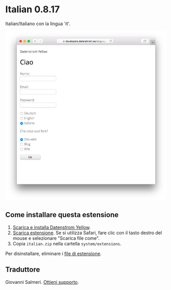 Italian 0.8.17
==============
Italian/Italiano con la lingua 'it'.

<p align="center"><img src="italian-screenshot.png?raw=true" alt="Screenshot"></p>

## Come installare questa estensione

1. [Scarica e installa Datenstrom Yellow](https://github.com/datenstrom/yellow/).
2. [Scarica estensione](https://github.com/datenstrom/yellow-extensions/raw/master/zip/italian.zip). Se si utilizza Safari, fare clic con il tasto destro del mouse e selezionare "Scarica file come".
3. Copia `italian.zip` nella cartella `system/extensions`.

Per disinstallare, eliminare i [file di estensione](extension.ini).

## Traduttore

Giovanni Salmeri. [Ottieni supporto](https://extensions.datenstrom.se/help/).
